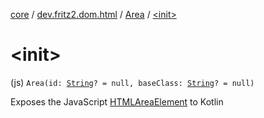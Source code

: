 [core](../../index.md) / [dev.fritz2.dom.html](../index.md) / [Area](index.md) / [&lt;init&gt;](./-init-.md)

# &lt;init&gt;

(js) `Area(id: `[`String`](https://kotlinlang.org/api/latest/jvm/stdlib/kotlin/-string/index.html)`? = null, baseClass: `[`String`](https://kotlinlang.org/api/latest/jvm/stdlib/kotlin/-string/index.html)`? = null)`

Exposes the JavaScript [HTMLAreaElement](https://developer.mozilla.org/en/docs/Web/API/HTMLAreaElement) to Kotlin

